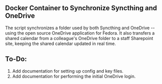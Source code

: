 ## Docker Container to Synchronize Syncthing and OneDrive

The script synchronizes a folder used by both Syncthing and OneDrive -- using the open source OneDrive application for Fedora. It also transfers a shared calendar from a colleague's OneDrive folder to a staff Sharepoint site, keeping the shared calendar updated in real time.

## To-Do:

1. Add documentation for setting up config and key files.
2. Add documentation for performing the initial OneDrive login.